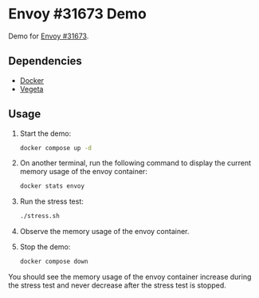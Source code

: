 # Envoy #31673 Demo

Demo for [Envoy #31673](https://github.com/envoyproxy/envoy/issues/31673).

## Dependencies

- [Docker](https://docs.docker.com/engine/install/)
- [Vegeta](https://github.com/tsenart/vegeta?tab=readme-ov-file#install)

## Usage

1. Start the demo:

    ```bash
    docker compose up -d
    ```

2. On another terminal, run the following command to display the current memory usage of the envoy container:

    ```bash
    docker stats envoy
    ```

3. Run the stress test:

    ```bash
    ./stress.sh
    ```

4. Observe the memory usage of the envoy container.

5. Stop the demo:

    ```bash
    docker compose down
    ```

You should see the memory usage of the envoy container increase during the stress test and never decrease after the stress test is stopped.
